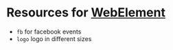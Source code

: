 Resources for [WebElement](https://webelement.sk)
=================================================

- `fb` for facebook events
- `logo` logo in different sizes
